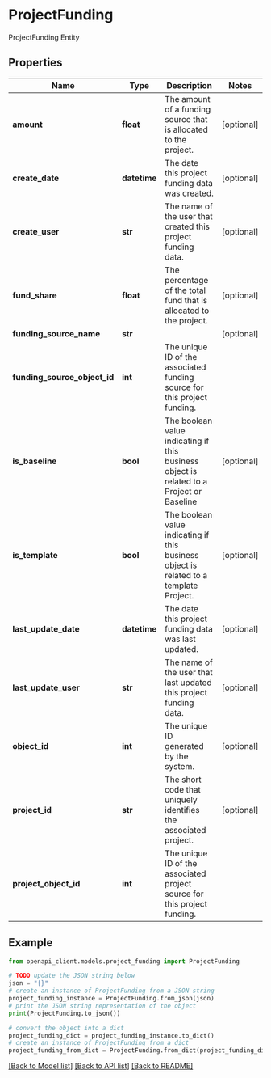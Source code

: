 # ProjectFunding

ProjectFunding Entity

## Properties

Name | Type | Description | Notes
------------ | ------------- | ------------- | -------------
**amount** | **float** | The amount of a funding source that is allocated to the project. | [optional] 
**create_date** | **datetime** | The date this project funding data was created. | [optional] 
**create_user** | **str** | The name of the user that created this project funding data. | [optional] 
**fund_share** | **float** | The percentage of the total fund that is allocated to the project. | [optional] 
**funding_source_name** | **str** |  | [optional] 
**funding_source_object_id** | **int** | The unique ID of the associated funding source for this project funding. | 
**is_baseline** | **bool** | The boolean value indicating if this business object is related to a Project or Baseline | [optional] 
**is_template** | **bool** | The boolean value indicating if this business object is related to a template Project. | [optional] 
**last_update_date** | **datetime** | The date this project funding data was last updated. | [optional] 
**last_update_user** | **str** | The name of the user that last updated this project funding data. | [optional] 
**object_id** | **int** | The unique ID generated by the system. | [optional] 
**project_id** | **str** | The short code that uniquely identifies the associated project. | [optional] 
**project_object_id** | **int** | The unique ID of the associated project source for this project funding. | 

## Example

```python
from openapi_client.models.project_funding import ProjectFunding

# TODO update the JSON string below
json = "{}"
# create an instance of ProjectFunding from a JSON string
project_funding_instance = ProjectFunding.from_json(json)
# print the JSON string representation of the object
print(ProjectFunding.to_json())

# convert the object into a dict
project_funding_dict = project_funding_instance.to_dict()
# create an instance of ProjectFunding from a dict
project_funding_from_dict = ProjectFunding.from_dict(project_funding_dict)
```
[[Back to Model list]](../README.md#documentation-for-models) [[Back to API list]](../README.md#documentation-for-api-endpoints) [[Back to README]](../README.md)


